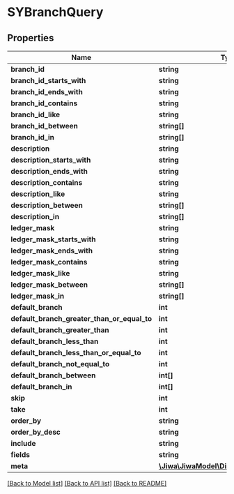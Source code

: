 # SYBranchQuery

## Properties
Name | Type | Description | Notes
------------ | ------------- | ------------- | -------------
**branch_id** | **string** |  | [optional] 
**branch_id_starts_with** | **string** |  | [optional] 
**branch_id_ends_with** | **string** |  | [optional] 
**branch_id_contains** | **string** |  | [optional] 
**branch_id_like** | **string** |  | [optional] 
**branch_id_between** | **string[]** |  | [optional] 
**branch_id_in** | **string[]** |  | [optional] 
**description** | **string** |  | [optional] 
**description_starts_with** | **string** |  | [optional] 
**description_ends_with** | **string** |  | [optional] 
**description_contains** | **string** |  | [optional] 
**description_like** | **string** |  | [optional] 
**description_between** | **string[]** |  | [optional] 
**description_in** | **string[]** |  | [optional] 
**ledger_mask** | **string** |  | [optional] 
**ledger_mask_starts_with** | **string** |  | [optional] 
**ledger_mask_ends_with** | **string** |  | [optional] 
**ledger_mask_contains** | **string** |  | [optional] 
**ledger_mask_like** | **string** |  | [optional] 
**ledger_mask_between** | **string[]** |  | [optional] 
**ledger_mask_in** | **string[]** |  | [optional] 
**default_branch** | **int** |  | [optional] 
**default_branch_greater_than_or_equal_to** | **int** |  | [optional] 
**default_branch_greater_than** | **int** |  | [optional] 
**default_branch_less_than** | **int** |  | [optional] 
**default_branch_less_than_or_equal_to** | **int** |  | [optional] 
**default_branch_not_equal_to** | **int** |  | [optional] 
**default_branch_between** | **int[]** |  | [optional] 
**default_branch_in** | **int[]** |  | [optional] 
**skip** | **int** |  | [optional] 
**take** | **int** |  | [optional] 
**order_by** | **string** |  | [optional] 
**order_by_desc** | **string** |  | [optional] 
**include** | **string** |  | [optional] 
**fields** | **string** |  | [optional] 
**meta** | [**\Jiwa\JiwaModel\DictionaryStringString_**](DictionaryStringString_.md) |  | [optional] 

[[Back to Model list]](../README.md#documentation-for-models) [[Back to API list]](../README.md#documentation-for-api-endpoints) [[Back to README]](../README.md)


